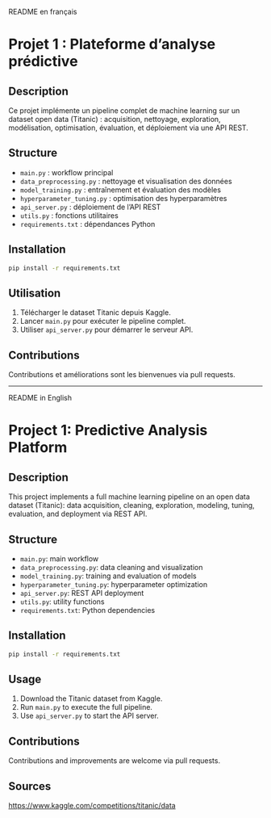 README en français

# Projet 1 : Plateforme d’analyse prédictive

## Description
Ce projet implémente un pipeline complet de machine learning sur un dataset open data (Titanic) : acquisition, nettoyage, exploration, modélisation, optimisation, évaluation, et déploiement via une API REST.

## Structure
- `main.py` : workflow principal
- `data_preprocessing.py` : nettoyage et visualisation des données
- `model_training.py` : entraînement et évaluation des modèles
- `hyperparameter_tuning.py` : optimisation des hyperparamètres
- `api_server.py` : déploiement de l’API REST
- `utils.py` : fonctions utilitaires
- `requirements.txt` : dépendances Python

## Installation
```bash
pip install -r requirements.txt
```

## Utilisation
1. Télécharger le dataset Titanic depuis Kaggle.
2. Lancer `main.py` pour exécuter le pipeline complet.
3. Utiliser `api_server.py` pour démarrer le serveur API.

## Contributions
Contributions et améliorations sont les bienvenues via pull requests.

***

README in English

# Project 1: Predictive Analysis Platform

## Description
This project implements a full machine learning pipeline on an open data dataset (Titanic): data acquisition, cleaning, exploration, modeling, tuning, evaluation, and deployment via REST API.

## Structure
- `main.py`: main workflow
- `data_preprocessing.py`: data cleaning and visualization
- `model_training.py`: training and evaluation of models
- `hyperparameter_tuning.py`: hyperparameter optimization
- `api_server.py`: REST API deployment
- `utils.py`: utility functions
- `requirements.txt`: Python dependencies

## Installation
```bash
pip install -r requirements.txt
```

## Usage
1. Download the Titanic dataset from Kaggle.
2. Run `main.py` to execute the full pipeline.
3. Use `api_server.py` to start the API server.

## Contributions
Contributions and improvements are welcome via pull requests.

## Sources
https://www.kaggle.com/competitions/titanic/data
